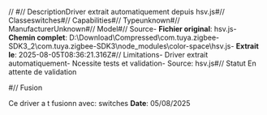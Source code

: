 //  #// DescriptionDriver extrait automatiquement depuis hsv.js#// Classeswitches#// Capabilities#// Typeunknown#// ManufacturerUnknown#// Model#// Source- **Fichier original**: hsv.js- **Chemin complet**: D:\Download\Compressed\com.tuya.zigbee-SDK3_2\com.tuya.zigbee-SDK3\node_modules\color-space\hsv.js- **Extrait le**: 2025-08-05T08:36:21.316Z#// Limitations- Driver extrait automatiquement- Ncessite tests et validation- Source: hsv.js#// Statut En attente de validation

#// Fusion

Ce driver a t fusionn avec: switches
**Date**: 05/08/2025
